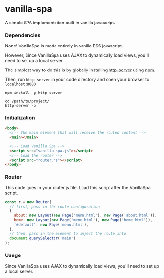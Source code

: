 # vanilla-spa
A simple SPA implementation built in vanilla javascript.

### Dependencies
None! VanillaSpa is made entirely in vanilla ES6 javascript.

However, Since VanillaSpa uses AJAX to dynamically load views, you'll need to set up a local server.

The simplest way to do this is by globally installing [http-server](https://www.npmjs.com/package/http-server) using [npm](https://www.npmjs.com/).

Then, run `http-server` in your code directory and open your browser to `localhost:8080`
```
npm install -g http-server

cd /path/to/project/
http-server -o
```

### Initialization
```html
<body>
  <!-- The main element that will receive the routed content -->
  <main></main>
  
  <!-- Load Vanilla Spa -->
  <script src="vanilla-spa.js"></script>
  <!-- Load the router -->
  <script src="router.js"></script>
</body>
```

### Router
This code goes in your router.js file. Load this script after the VanillaSpa script.

```javascript
const r = new Router(
  // first, pass in the route configuration
  {
    about: new Layout(new Page('menu.html'), new Page('about.html')),
    home: new Layout(new Page('menu.html'), new Page('home.html')),
    '#default': new Page('menu.html'),
  },
  // then, pass in the element to inject the route into
  document.querySelector('main')
);
```

### Usage
Since VanillaSpa uses AJAX to dynamically load views, you'll need to set up a local server.